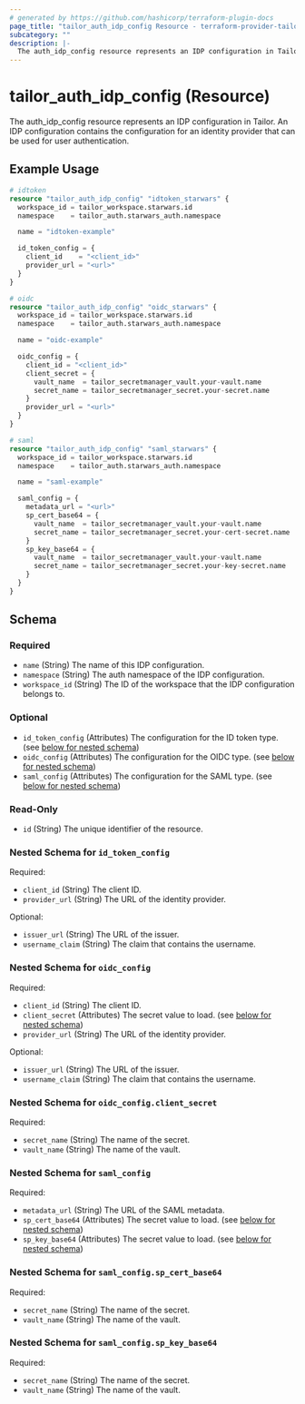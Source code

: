 ```yaml
---
# generated by https://github.com/hashicorp/terraform-plugin-docs
page_title: "tailor_auth_idp_config Resource - terraform-provider-tailor"
subcategory: ""
description: |-
  The auth_idp_config resource represents an IDP configuration in Tailor. An IDP configuration contains the configuration for an identity provider that can be used for user authentication.
---
```


# tailor_auth_idp_config (Resource)

The auth_idp_config resource represents an IDP configuration in Tailor. An IDP configuration contains the configuration for an identity provider that can be used for user authentication.

## Example Usage

```terraform
# idtoken
resource "tailor_auth_idp_config" "idtoken_starwars" {
  workspace_id = tailor_workspace.starwars.id
  namespace    = tailor_auth.starwars_auth.namespace

  name = "idtoken-example"

  id_token_config = {
    client_id    = "<client_id>"
    provider_url = "<url>"
  }
}

# oidc
resource "tailor_auth_idp_config" "oidc_starwars" {
  workspace_id = tailor_workspace.starwars.id
  namespace    = tailor_auth.starwars_auth.namespace

  name = "oidc-example"

  oidc_config = {
    client_id = "<client_id>"
    client_secret = {
      vault_name  = tailor_secretmanager_vault.your-vault.name
      secret_name = tailor_secretmanager_secret.your-secret.name
    }
    provider_url = "<url>"
  }
}

# saml
resource "tailor_auth_idp_config" "saml_starwars" {
  workspace_id = tailor_workspace.starwars.id
  namespace    = tailor_auth.starwars_auth.namespace

  name = "saml-example"

  saml_config = {
    metadata_url = "<url>"
    sp_cert_base64 = {
      vault_name  = tailor_secretmanager_vault.your-vault.name
      secret_name = tailor_secretmanager_secret.your-cert-secret.name
    }
    sp_key_base64 = {
      vault_name  = tailor_secretmanager_vault.your-vault.name
      secret_name = tailor_secretmanager_secret.your-key-secret.name
    }
  }
}
```

<!-- schema generated by tfplugindocs -->
## Schema

### Required

- `name` (String) The name of this IDP configuration.
- `namespace` (String) The auth namespace of the IDP configuration.
- `workspace_id` (String) The ID of the workspace that the IDP configuration belongs to.

### Optional

- `id_token_config` (Attributes) The configuration for the ID token type. (see [below for nested schema](#nestedatt--id_token_config))
- `oidc_config` (Attributes) The configuration for the OIDC type. (see [below for nested schema](#nestedatt--oidc_config))
- `saml_config` (Attributes) The configuration for the SAML type. (see [below for nested schema](#nestedatt--saml_config))

### Read-Only

- `id` (String) The unique identifier of the resource.

<a id="nestedatt--id_token_config"></a>
### Nested Schema for `id_token_config`

Required:

- `client_id` (String) The client ID.
- `provider_url` (String) The URL of the identity provider.

Optional:

- `issuer_url` (String) The URL of the issuer.
- `username_claim` (String) The claim that contains the username.


<a id="nestedatt--oidc_config"></a>
### Nested Schema for `oidc_config`

Required:

- `client_id` (String) The client ID.
- `client_secret` (Attributes) The secret value to load. (see [below for nested schema](#nestedatt--oidc_config--client_secret))
- `provider_url` (String) The URL of the identity provider.

Optional:

- `issuer_url` (String) The URL of the issuer.
- `username_claim` (String) The claim that contains the username.

<a id="nestedatt--oidc_config--client_secret"></a>
### Nested Schema for `oidc_config.client_secret`

Required:

- `secret_name` (String) The name of the secret.
- `vault_name` (String) The name of the vault.



<a id="nestedatt--saml_config"></a>
### Nested Schema for `saml_config`

Required:

- `metadata_url` (String) The URL of the SAML metadata.
- `sp_cert_base64` (Attributes) The secret value to load. (see [below for nested schema](#nestedatt--saml_config--sp_cert_base64))
- `sp_key_base64` (Attributes) The secret value to load. (see [below for nested schema](#nestedatt--saml_config--sp_key_base64))

<a id="nestedatt--saml_config--sp_cert_base64"></a>
### Nested Schema for `saml_config.sp_cert_base64`

Required:

- `secret_name` (String) The name of the secret.
- `vault_name` (String) The name of the vault.


<a id="nestedatt--saml_config--sp_key_base64"></a>
### Nested Schema for `saml_config.sp_key_base64`

Required:

- `secret_name` (String) The name of the secret.
- `vault_name` (String) The name of the vault.
